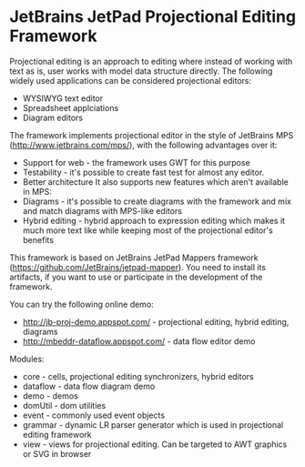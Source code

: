# JetBrains JetPad Projectional Editing Framework

Projectional editing is an approach to editing where instead of working with text as is, user works with model data structure
directly. The following widely used applications can be considered projectional editors:
* WYSIWYG text editor
* Spreadsheet applciations
* Diagram editors

The framework implements projectional editor in the style of JetBrains MPS (http://www.jetbrains.com/mps/), with the following
advantages over it:
* Support for web - the framework uses GWT for this purpose
* Testability - it's possible to create fast test for almost any editor.
* Better architecture
It also supports new features which aren't available in MPS:
* Diagrams - it's possible to create diagrams with the framework and mix and match diagrams with MPS-like editors
* Hybrid editing - hybrid approach to expression editing which makes it much more text like while keeping most of the projectional
editor's benefits

This framework is based on JetBrains JetPad Mappers framework (https://github.com/JetBrains/jetpad-mapper). You need to install
its artifacts, if you want to use or participate in the development of the framework.

You can try the following online demo:
* http://jb-proj-demo.appspot.com/ - projectional editing, hybrid editing, diagrams
* http://mbeddr-dataflow.appspot.com/ - data flow editor demo

Modules:
* core - cells, projectional editing synchronizers, hybrid editors
* dataflow - data flow diagram demo
* demo - demos
* domUtil - dom utilities
* event - commonly used event objects
* grammar - dynamic LR parser generator which is used in projectional editing framework
* view - views for projectional editing. Can be targeted to AWT graphics or SVG in browser


